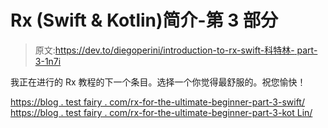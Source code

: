 # Rx (Swift & Kotlin)简介-第 3 部分

> 原文:[https://dev.to/diegoperini/introduction-to-rx-swift-科特林- part-3-1n7i](https://dev.to/diegoperini/introduction-to-rx-swift--kotlin---part-3-1n7i)

我正在进行的 Rx 教程的下一个条目。选择一个你觉得最舒服的。祝您愉快！

[https://blog . test fairy . com/rx-for-the-ultimate-beginner-part-3-swift/](https://blog.testfairy.com/rx-for-the-ultimate-beginner-part-3-swift/)
[https://blog . test fairy . com/rx-for-the-ultimate-beginner-part-3-kot Lin/](https://blog.testfairy.com/rx-for-the-ultimate-beginner-part-3-kotlin/)